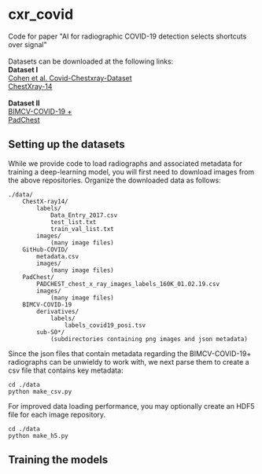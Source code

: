 # cxr_covid
Code for paper "AI for radiographic COVID-19 detection selects shortcuts over signal"<br/>
<br/>
Datasets can be downloaded at the following links:<br/>
**Dataset I**<br/>
[Cohen et al. Covid-Chestxray-Dataset](https://github.com/ieee8023/covid-chestxray-dataset)<br/>
[ChestXray-14](https://nihcc.app.box.com/v/ChestXray-NIHCC)<br/>
<br/>
**Dataset II**<br/>
[BIMCV-COVID-19 +](https://bimcv.cipf.es/bimcv-projects/bimcv-covid19/)<br/>
[PadChest](https://bimcv.cipf.es/bimcv-projects/padchest/)<br/>

## Setting up the datasets
While we provide code to load radiographs and associated metadata for training a deep-learning model, you will first need to download images from the above repositories. Organize the downloaded data as follows:

    ./data/
        ChestX-ray14/
            labels/
                Data_Entry_2017.csv
                test_list.txt
                train_val_list.txt
            images/
                (many image files)
        GitHub-COVID/
            metadata.csv
            images/
                (many image files)
        PadChest/
            PADCHEST_chest_x_ray_images_labels_160K_01.02.19.csv
            images/
                (many image files)
        BIMCV-COVID-19
            derivatives/
                labels/
                    labels_covid19_posi.tsv
            sub-S0*/
                (subdirectories containing png images and json metadata)

Since the json files that contain metadata regarding the BIMCV-COVID-19+ radiographs can be unwieldy to work with, we next parse them to create a csv file that contains key metadata:

    cd ./data
    python make_csv.py 

For improved data loading performance, you may optionally create an HDF5 file for each image repository.


    cd ./data
    python make_h5.py 

## Training the models
